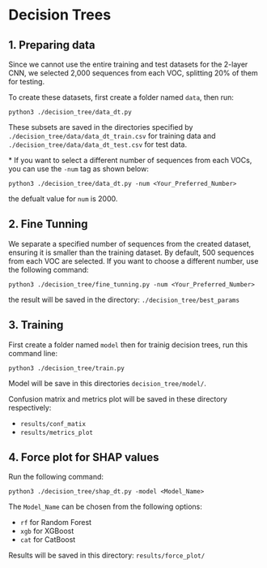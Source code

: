 # Decision Trees

## 1. Preparing data
Since we cannot use the entire training and test datasets for the 2-layer CNN, we selected 2,000 sequences from each VOC, splitting 20% of them for testing. 

To create these datasets, first create a folder named `data`, then run:
```
python3 ./decision_tree/data_dt.py
```
These subsets are saved in the directories specified by `./decision_tree/data/data_dt_train.csv` for training data and `./decision_tree/data/data_dt_test.csv` for test data.

\* If you want to select a different number of sequences from each VOCs, you can use the `-num` tag as shown below:
```
python3 ./decision_tree/data_dt.py -num <Your_Preferred_Number>
```
the defualt value for `num` is 2000.

## 2. Fine Tunning
We separate a specified number of sequences from the created dataset, ensuring it is smaller than the training dataset. By default, 500 sequences from each VOC are selected. If you want to choose a different number, use the following command:
```
python3 ./decision_tree/fine_tunning.py -num <Your_Preferred_Number>
```
the result will be saved in the directory: `./decision_tree/best_params`

## 3. Training
First create a folder named `model` then for trainig decision trees, run this command line:
```
python3 ./decision_tree/train.py
```
Model will be save in this directories `decision_tree/model/`.

Confusion matrix and metrics plot will be saved in these directory respectively:
* `results/conf_matix`
* `results/metrics_plot`

## 4. Force plot for SHAP values
Run the following command:
```
python3 ./decision_tree/shap_dt.py -model <Model_Name>
```
The `Model_Name` can be chosen from the following options:

* `rf` for Random Forest
* `xgb` for XGBoost
* `cat` for CatBoost

Results will be saved in this directory: `results/force_plot/`
